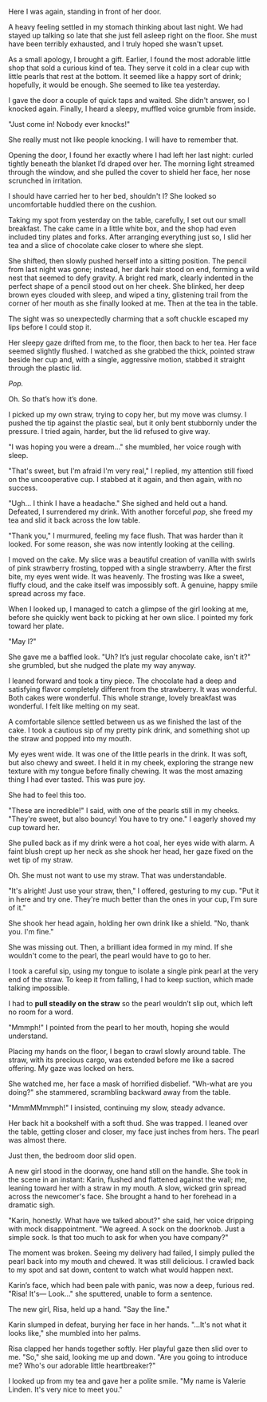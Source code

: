 Here I was again, standing in front of her door.

A heavy feeling settled in my stomach thinking about last night. We had stayed up talking so late that she just fell asleep right on the floor. She must have been terribly exhausted, and I truly hoped she wasn't upset.

As a small apology, I brought a gift. Earlier, I found the most adorable little shop that sold a curious kind of tea. They serve it cold in a clear cup with little pearls that rest at the bottom. It seemed like a happy sort of drink; hopefully, it would be enough. She seemed to like tea yesterday. 

I gave the door a couple of quick taps and waited. She didn't answer, so I knocked again. Finally, I heard a sleepy, muffled voice grumble from inside.

"Just come in! Nobody ever knocks!"

She really must not like people knocking. I will have to remember that.

Opening the door, I found her exactly where I had left her last night: curled tightly beneath the blanket I’d draped over her. The morning light streamed through the window, and she pulled the cover to shield her face, her nose scrunched in irritation.

I should have carried her to her bed, shouldn't I? She looked so uncomfortable huddled there on the cushion.

Taking my spot from yesterday on the table, carefully, I set out our small breakfast. The cake came in a little white box, and the shop had even included tiny plates and forks. After arranging everything just so, I slid her tea and a slice of chocolate cake closer to where she slept.

She shifted, then slowly pushed herself into a sitting position. The pencil from last night was gone; instead, her dark hair stood on end, forming a wild nest that seemed to defy gravity. A bright red mark, clearly indented in the perfect shape of a pencil stood out on her cheek. She blinked, her deep brown eyes clouded with sleep, and wiped a tiny, glistening trail from the corner of her mouth as she finally looked at me. Then at the tea in the table.

The sight was so unexpectedly charming that a soft chuckle escaped my lips before I could stop it. 

Her sleepy gaze drifted from me, to the floor, then back to her tea. Her face seemed slightly flushed. I watched as she grabbed the thick, pointed straw beside her cup and, with a single, aggressive motion, stabbed it straight through the plastic lid.

_Pop._

Oh. So that’s how it’s done.

I picked up my own straw, trying to copy her, but my move was clumsy. I pushed the tip against the plastic seal, but it only bent stubbornly under the pressure. I tried again, harder, but the lid refused to give way.

"I was hoping you were a dream..." she mumbled, her voice rough with sleep.

"That's sweet, but I'm afraid I'm very real," I replied, my attention still fixed on the uncooperative cup. I stabbed at it again, and then again, with no success.

"Ugh... I think I have a headache." She sighed and held out a hand. Defeated, I surrendered my drink. With another forceful _pop_, she freed my tea and slid it back across the low table.

"Thank you," I murmured, feeling my face flush. That was harder than it looked. For some reason, she was now intently looking at the ceiling.

I moved on the cake. My slice was a beautiful creation of vanilla with swirls of pink strawberry frosting, topped with a single strawberry. After the first bite, my eyes went wide. It was heavenly. The frosting was like a sweet, fluffy cloud, and the cake itself was impossibly soft. A genuine, happy smile spread across my face.

When I looked up, I managed to catch a glimpse of the girl looking at me, before she quickly went back to picking at her own slice. I pointed my fork toward her plate.

"May I?"

She gave me a baffled look. "Uh? It’s just regular chocolate cake, isn't it?" she grumbled, but she nudged the plate my way anyway.

I leaned forward and took a tiny piece. The chocolate had a deep and satisfying flavor completely different from the strawberry. It was wonderful. Both cakes were wonderful. This whole strange, lovely breakfast was wonderful. I felt like melting on my seat. 

A comfortable silence settled between us as we finished the last of the cake. I took a cautious sip of my pretty pink drink, and something shot up the straw and popped into my mouth.

My eyes went wide. It was one of the little pearls in the drink. It was soft, but also chewy and sweet. I held it in my cheek, exploring the strange new texture with my tongue before finally chewing. It was the most amazing thing I had ever tasted. This was pure joy. 

She had to feel this too.

"These are incredible!" I said, with one of the pearls still in my cheeks. "They're sweet, but also bouncy! You have to try one." I eagerly shoved my cup toward her.

She pulled back as if my drink were a hot coal, her eyes wide with alarm. A faint blush crept up her neck as she shook her head, her gaze fixed on the wet tip of my straw.

Oh. She must not want to use my straw. That was understandable.

"It's alright! Just use your straw, then," I offered, gesturing to my cup. "Put it in here and try one. They're much better than the ones in your cup, I'm sure of it."

She shook her head again, holding her own drink like a shield. "No, thank you. I'm fine."

She was missing out. Then, a brilliant idea formed in my mind. If she wouldn't come to the pearl, the pearl would have to go to her.

I took a careful sip, using my tongue to isolate a single pink pearl at the very end of the straw. To keep it from falling, I had to keep suction, which made talking impossible.

I had to **pull steadily on the straw** so the pearl wouldn’t slip out, which left no room for a word.

"Mmmph!" I pointed from the pearl to her mouth, hoping she would understand.

Placing my hands on the floor, I began to crawl slowly around table. The straw, with its precious cargo, was extended before me like a sacred offering. My gaze was locked on hers.

She watched me, her face a mask of horrified disbelief. "Wh-what are you doing?" she stammered, scrambling backward away from the table.

"MmmMMmmph!" I insisted, continuing my slow, steady advance.

Her back hit a bookshelf with a soft thud. She was trapped. I leaned over the table, getting closer and closer, my face just inches from hers. The pearl was almost there.

Just then, the bedroom door slid open.

A new girl stood in the doorway, one hand still on the handle. She took in the scene in an instant: Karin, flushed and flattened against the wall; me, leaning toward her with a straw in my mouth. A slow, wicked grin spread across the newcomer's face. She brought a hand to her forehead in a dramatic sigh.

"Karin, honestly. What have we talked about?" she said, her voice dripping with mock disappointment. "We agreed. A sock on the doorknob. Just a simple sock. Is that too much to ask for when you have company?"

The moment was broken. Seeing my delivery had failed, I simply pulled the pearl back into my mouth and chewed. It was still delicious. I crawled back to my spot and sat down, content to watch what would happen next.

Karin’s face, which had been pale with panic, was now a deep, furious red. "Risa! It's— Look..." she sputtered, unable to form a sentence.

The new girl, Risa, held up a hand. "Say the line."

Karin slumped in defeat, burying her face in her hands. "...It's not what it looks like," she mumbled into her palms.

Risa clapped her hands together softly. Her playful gaze then slid over to me. "So," she said, looking me up and down. "Are you going to introduce me? Who's our adorable little heartbreaker?"

I looked up from my tea and gave her a polite smile. "My name is Valerie Linden. It's very nice to meet you."



